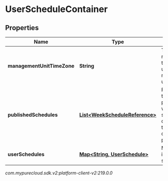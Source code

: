 # UserScheduleContainer


## Properties

| Name | Type | Description | Notes |
| ------------ | ------------- | ------------- | ------------- |
| **managementUnitTimeZone** | **String** | The reference time zone used for the management unit |  [optional] |
| **publishedSchedules** | [**List&lt;WeekScheduleReference&gt;**](WeekScheduleReference) | References to all published week schedules overlapping the start/end date query parameters |  [optional] |
| **userSchedules** | [**Map&lt;String, UserSchedule&gt;**](UserSchedule) | Map of user id to user schedule |  [optional] |




_com.mypurecloud.sdk.v2:platform-client-v2:219.0.0_

